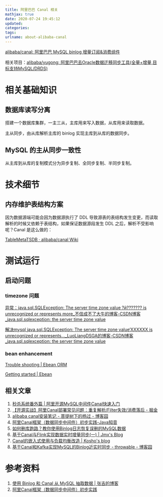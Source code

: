 ```yaml
---
title: 阿里巴巴 Canal 相关
mathjax: true
date: 2020-07-24 19:45:12
updated:
categories:
tags:
urlname: about-alibaba-canal
---
```




<!-- more -->



[alibaba/canal: 阿里巴巴 MySQL binlog 增量订阅&消费组件](https://github.com/alibaba/canal)

相关项目：[alibaba/yugong: 阿里巴巴去Oracle数据迁移同步工具(全量+增量,目标支持MySQL/DRDS)](https://github.com/alibaba/yugong)



# 相关基础知识

## 数据库读写分离

搭建一个数据库集群，一主三从，主库用来写入数据，从库用来读取数据。

主从同步，由从库解析主库的 binlog 实现主库到从库的数据同步。



## MySQL 的主从同步一致性

从主库到从库的复制模式分为异步复制、全同步复制、半同步复制。



# 技术细节

##  内存维护表结构方案

因为数据源端可能会因为数据源执行了 DDL 导致源表的表结构发生变更，而读取解析的时候又依赖于表结构，如果保证数据源段发生 DDL 之后，解析不受影响呢？Canal 是这么做的：

[TableMetaTSDB · alibaba/canal Wiki](https://github.com/alibaba/canal/wiki/TableMetaTSDB)



# 测试运行

## 启动问题

### timezone 问题

[异常：java.sql.SQLException: The server time zone value ?й??????? is unrecognized or represents more_不信成不了大牛的博客-CSDN博客_java.sql.sqlexception: the server time zone value](https://blog.csdn.net/anaini1314/article/details/71157832)

[解决mysql java.sql.SQLException: The server time zone value‘XXXXXX is unrecognized or represents..._LuoLiangDSGA的博客-CSDN博客_java.sql.sqlexception: the server time zone value](https://blog.csdn.net/oppo5630/article/details/52162783)



### bean enhancement

[Trouble shooting | Ebean ORM](https://ebean.io/docs/trouble-shooting#not-enhanced)

[Getting started | Ebean](https://ebean.io/docs/getting-started/intellij-idea)



## 相关文章

1. [秒杀系统番外篇 | 阿里开源MySQL中间件Canal快速入门](https://mp.weixin.qq.com/s?__biz=MzU1NTA0NTEwMg==&mid=2247484273&idx=1&sn=7fec41a40e763df094c0dd675330808a&chksm=fbdb1af0ccac93e676c2a0c6aeb1ff3edfe43b30969a7c1bbe19ccf7270acd6e41e6812caf0d&token=1127993723&lang=zh_CN#rd)
2. [【开源实战】阿里Canal部署常见问题：重复解析/Filter失效/消费落后 - 掘金](https://juejin.im/post/6844903973980209166)
3. [alibaba canal安装笔记 - 菩提树下的杨过 - 博客园](https://www.cnblogs.com/yjmyzz/p/canal-standalone-tutorial.html)
4. [阿里Canal框架（数据同步中间件）初步实践-Java知音](https://www.javazhiyin.com/37347.html)
5. [如何删库跑路？教你使用Binlog日志恢复误删的MySQL数据](https://mp.weixin.qq.com/s?__biz=MzU1NTA0NTEwMg==&mid=2247484126&idx=1&sn=cb55e74d5e6621f3763052c515393555&chksm=fbdb1b5fccac9249cd54bc9bdf8c86a14a14280d2bb3b56fd9ee904d803875b52afe49f33222&token=1667180449&lang=zh_CN&scene=21#wechat_redirect)
6. [基于Canal与Flink实现数据实时增量同步(一) | Jmx's Blog](https://jiamaoxiang.top/2020/03/05/基于Canal与Flink实现数据实时增量同步-一/)
7. [Canal的嵌入式使用与负载均衡改造 | Kosho's blog](https://kosho.tech/2019/10/08/canal-embedded-usage-and-consistency-hash-load-balancing/)
8. [基于Canal和Kafka实现MySQL的Binlog近实时同步 - throwable - 博客园](https://www.cnblogs.com/throwable/p/12483983.html)





# 参考资料

1. [使用 Binlog 和 Canal 从 MySQL 抽取数据 | 张吉的博客](http://shzhangji.com/cnblogs/2017/08/13/extract-data-from-mysql-with-binlog-and-canal/)
2. [阿里Canal框架（数据同步中间件）初步实践](https://mp.weixin.qq.com/s/b1aJ4OViY5iQdHRPEbHGCw?)